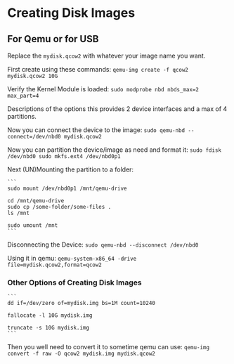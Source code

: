 # Creating Disk Images

##  For Qemu or for USB


   Replace the `mydisk.qcow2` with whatever your image name you want.<br>

   First create using these commands: `qemu-img create -f qcow2 mydisk.qcow2 10G`

   Verify the Kernel Module is loaded: `sudo modprobe nbd nbds_max=2 max_part=4`

   Descriptions of the options this provides 2 device interfaces and a max of 4 partitions.<br>

   Now you can connect the device to the image: `sudo qemu-nbd --connect=/dev/nbd0 mydisk.qcow2`

   Now you can partition the device/image as need and format it:
    ```
    sudo fdisk /dev/nbd0
    sudo mkfs.ext4 /dev/nbd0p1
    ```

   Next (UN)Mounting the partition to a folder:
    
    ```
    sudo mount /dev/nbd0p1 /mnt/qemu-drive

    cd /mnt/qemu-drive
    sudo cp /some-folder/some-files . 
    ls /mnt

    sudo umount /mnt
    ```

   Disconnecting the Device: `sudo qemu-nbd --disconnect /dev/nbd0`

   Using it in qemu: `qemu-system-x86_64 -drive file=mydisk.qcow2,format=qcow2`

   
### Other Options of Creating Disk Images
    ```
    dd if=/dev/zero of=mydisk.img bs=1M count=10240

    fallocate -l 10G mydisk.img

    truncate -s 10G mydisk.img
    ```
    
   Then you well need to convert it to sometime qemu can use:
    `qemu-img convert -f raw -O qcow2 mydisk.img mydisk.qcow2`
